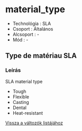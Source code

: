 # material\_type

* Technológia : SLA
* Csoport : Általános
* Alcsoport : -
* Mód : -

## Type de matériau SLA

### Leírás

SLA material type

* Tough
* Flexible
* Casting
* Dental
* Heat-resistant

[Vissza a változók listájához](/)

